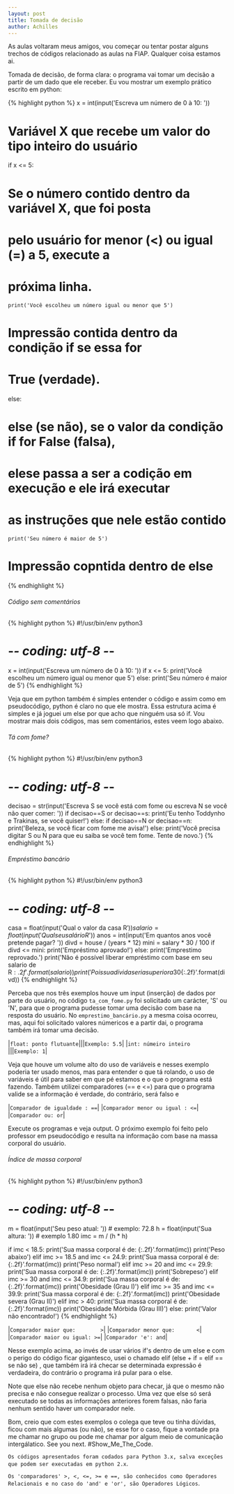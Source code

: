 ```yaml
---
layout: post
title: Tomada de decisão
author: Achilles
---
```

As aulas voltaram meus amigos, vou começar ou tentar postar alguns trechos de códigos relacionado as aulas na FIAP. Qualquer coisa estamos ai.

Tomada de decisão, de forma clara: o programa vai tomar um decisão a partir de um dado que ele receber. Eu vou mostrar um exemplo prático escrito em python:

{% highlight python %}
x = int(input('Escreva um número de 0 à 10: '))
# Variável X que recebe um valor do tipo inteiro do usuário
if x <= 5:
# Se o número contido dentro da variável X, que foi posta
# pelo usuário for menor (<) ou igual (=) a 5, execute a
# próxima linha.
    print('Você escolheu um número igual ou menor que 5')
# Impressão contida dentro da condição if se essa for
# True (verdade).
else:
# else (se não), se o valor da condição if for False (falsa),
# elese passa a ser a codição em execução e ele irá executar
# as instruções que nele estão contido
    print('Seu número é maior de 5')
# Impressão copntida dentro de else
{% endhighlight %}

###### Código sem comentários
{% highlight python %}
#!/usr/bin/env python3
# -*- coding: utf-8 -*-
x = int(input('Escreva um número de 0 à 10: '))
if x <= 5:
    print('Você escolheu um número igual ou menor que 5')
else:
    print('Seu número é maior de 5')
{% endhighlight %}

Veja que em python também é simples entender o código e assim como em pseudocódigo, python é claro no que ele mostra. Essa estrutura acima é simples e já joguei um else por que acho que ninguém usa só if. Vou mostrar mais dois códigos, mas sem comentários, estes veem logo abaixo.

###### Tá com fome?
{% highlight python %}
#!/usr/bin/env python3
# -*- coding: utf-8 -*-
decisao = str(input('Escreva S se você está com fome ou escreva N se você não quer comer: '))
if decisao==S or decisao==s:
    print('Eu tenho Toddynho e Trakinas, se você quiser!')
else:
    if decisao==N or decisao==n:
        print('Beleza, se você ficar com fome me avisa!')
    else:
        print('Você precisa digitar S ou N para que eu saiba se você tem fome. Tente de novo.')
{% endhighlight %}

###### Empréstimo bancário
{% highlight python %}
#!/usr/bin/env python3
# -*- coding: utf-8 -*-
casa = float(input('Qual o valor da casa R$'))
salario = float(input('Qual seu salário R$'))
anos = int(input('Em quantos anos você pretende pagar? '))
divd = house / (years * 12)
mini = salary * 30 / 100
if divd <= mini:
    print('Empréstimo aprovado!')
else:
    print('Emprestimo reprovado.')
    print('Não é possível liberar empréstimo com base em seu salario de R${:.2f}'.format(salario))
    print('Pois sua dívida seria superior a 30% de seu salário e sua dívida seria de R${:.2f}'.format(divd))
{% endhighlight %}

Perceba que nos três exemplos houve um input (inserção) de dados por parte do usuário, no código `ta_com_fome.py` foi solicitado um carácter, 'S' ou 'N', para que o programa pudesse tomar uma decisão com base na resposta do usuário. No `emprestimo_bancário.py` a mesma coisa ocorreu, mas, aqui foi solicitado valores númericos e a partir dai, o programa também irá tomar uma decisão.

|`float: ponto flutuante`|||`Exemplo: 5.5`|
|`int: númeiro inteiro  `|||`Exemplo: 1`|

Veja que houve um volume alto do uso de variáveis e nesses exemplo poderia ter usado menos, mas para entender o que tá rolando, o uso de variáveis é útil para saber em que pé estamos e o que o programa está fazendo. Também utilizei comparadores (== e <=) para que o programa valide se a informação é verdade, do contrário, será falso e

|`Comparador de igualdade : ==`|
|`Comparador menor ou igual : <=`|
|`Comparador ou: or`|

Execute os programas e veja output. O próximo exemplo foi feito pelo professor em pseudocódigo e resulta na informação com base na massa corporal do usuário.

###### Índice de massa corporal
{% highlight python %}
#!/usr/bin/env python3
# -*- coding: utf-8 -*-
m = float(input('Seu peso atual: ')) # exemplo: 72.8
h = float(input('Sua altura: ')) # exemplo 1.80
imc = m / (h * h)

if imc < 18.5:
	print('Sua massa corporal é de: {:.2f}'.format(imc))
	print('Peso abaixo')
elif imc >= 18.5 and imc <= 24.9:
	print('Sua massa corporal é de: {:.2f}'.format(imc))
	print('Peso normal')
elif imc >= 20 and imc <= 29.9:
	print('Sua massa corporal é de: {:.2f}'.format(imc))
	print('Sobrepeso')
elif imc >= 30 and imc <= 34.9:
	print('Sua massa corporal é de: {:.2f}'.format(imc))
	print('Obesidade (Grau I)')
elif imc >= 35 and imc <= 39.9:
	print('Sua massa corporal é de: {:.2f}'.format(imc))
	print('Obesidade severa (Grau II)')
elif imc > 40:
	print('Sua massa corporal é de: {:.2f}'.format(imc))
	print('Obesidade Mórbida (Grau III)')
else:
	print('Valor não encontrado!')
{% endhighlight %}

|`Comparador maior que:        >`|
|`Comparador menor que:       <`|
|`Comparador maior ou igual: >=`|
|`Comparador 'e': and`|

Nesse exemplo acima, ao invés de usar vários if's dentro de um else e com o perigo do código ficar gigantesco, usei o chamado elif (else + if = elif == se não se) , que também irá irá checar se determinada expressão é verdadeira, do contrário o programa irá pular para o else.

Note que else não recebe nenhum objeto para checar, já que o mesmo não precisa e não consegue realizar o processo. Uma vez que else só será executado se todas as informações anteriores forem falsas, não faria nenhum sentido haver um comparador nele.

Bom, creio que com estes exemplos o colega que teve ou tinha dúvidas, ficou com mais algumas (ou não), se esse for o caso, fique a vontade pra me chamar no grupo ou pode me chamar por algum meio de comunicação intergálatico. See you next.
#Show_Me_The_Code.

`Os códigos apresentados foram codados para Python 3.x, salva exceções que podem ser executadas em python 2.x`.

`Os 'comparadores' >, <, <=, >= e ==, são conhecidos como Operadores Relacionais e no caso do 'and' e 'or', são Operadores Lógicos`.
